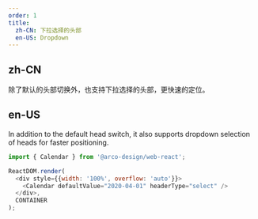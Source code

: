 ```yaml
---
order: 1
title:
  zh-CN: 下拉选择的头部
  en-US: Dropdown
---
```


## zh-CN

除了默认的头部切换外，也支持下拉选择的头部，更快速的定位。

## en-US

In addition to the default head switch, it also supports dropdown selection of heads for faster positioning.

```js
import { Calendar } from '@arco-design/web-react';

ReactDOM.render(
  <div style={{width: '100%', overflow: 'auto'}}>
    <Calendar defaultValue="2020-04-01" headerType="select" />
  </div>,
  CONTAINER
);
```
